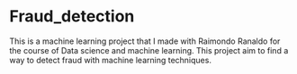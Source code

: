 # Fraud_detection
This is a machine learning project that I made with Raimondo Ranaldo for the course of Data science and machine learning. This project aim to find a way to detect fraud with machine learning techniques.
